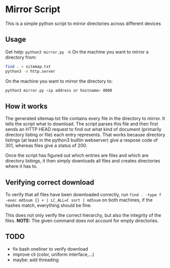 # Mirror Script

This is a simple python script to mirror directories across different devices

## Usage

Get help: `python3 mirror.py -h`
On the machine you want to mirror a directory from:
```sh
find . > sitemap.txt
python3 -m http.server
```

On the machine you want to mirror the directory to:
```sh
python3 mirror.py <ip address or hostname> 8000
```

## How it works

The generated sitemap.txt file contains every file in the directory to mirror. It tells the script what to download.
The script parses this file and then first sends an HTTP HEAD request to find out what kind of document (primarily directory listing or file) each entry represents. That works because directory listings (at least in the python3 builtin webserver) give a respose code of 301, whereas files give a status of 200.

Once the script has figured out which entries are files and which are directory listings, it then simply downloads all files and creates directories where it has to.

## Verifying correct download

To verify that all files have been downloaded correctly, run `find . -type f -exec md5sum {} + | LC_ALL=C sort | md5sum` on both machines, if the hashes match, everything should be fine.

This does not only verify the correct hierarchy, but also the integrity of the files.
**NOTE:** The given command does not account for empty directories.

## TODO

- fix bash oneliner to verify download
- improve cli (color, uniform interface,...)
- maybe: add threading